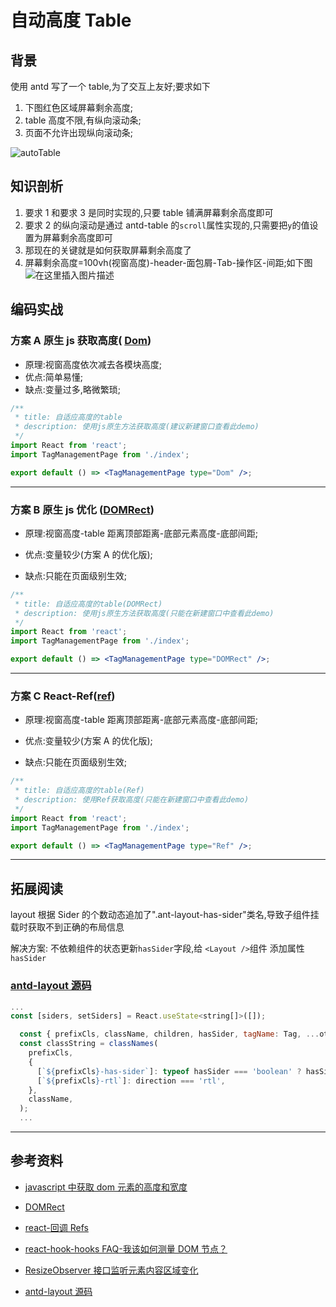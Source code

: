 # 自动高度 Table

## 背景

使用 antd 写了一个 table,为了交互上友好;要求如下

1. 下图红色区域屏幕剩余高度;
2. table 高度不限,有纵向滚动条;
3. 页面不允许出现纵向滚动条;

![autoTable](https://img.alicdn.com/imgextra/i3/O1CN01ChZRtH1rFlbwVtBYE_!!6000000005602-2-tps-1918-962.png)

## 知识剖析

1. 要求 1 和要求 3 是同时实现的,只要 table 铺满屏幕剩余高度即可
2. 要求 2 的纵向滚动是通过 antd-table 的`scroll`属性实现的,只需要把`y`的值设置为屏幕剩余高度即可
3. 那现在的关键就是如何获取屏幕剩余高度了
4. 屏幕剩余高度=100vh(视窗高度)-header-面包屑-Tab-操作区-间距;如下图 ![在这里插入图片描述](https://img-blog.csdnimg.cn/7dde2551998e409691df255593fbee0a.png)

## 编码实战

### 方案 A 原生 js 获取高度( [Dom](https://www.cnblogs.com/lingdublog/p/6438055.html))

- 原理:视窗高度依次减去各模块高度;
- 优点:简单易懂;
- 缺点:变量过多,略微繁琐;

```jsx
/**
 * title: 自适应高度的table
 * description: 使用js原生方法获取高度(建议新建窗口查看此demo)
 */
import React from 'react';
import TagManagementPage from './index';

export default () => <TagManagementPage type="Dom" />;
```

---

### 方案 B 原生 js 优化 ([DOMRect](https://developer.mozilla.org/zh-CN/docs/Web/API/DOMRect))

- 原理:视窗高度-table 距离顶部距离-底部元素高度-底部间距;

- 优点:变量较少(方案 A 的优化版);

- 缺点:只能在页面级别生效;

```jsx
/**
 * title: 自适应高度的table(DOMRect)
 * description: 使用js原生方法获取高度(只能在新建窗口中查看此demo)
 */
import React from 'react';
import TagManagementPage from './index';

export default () => <TagManagementPage type="DOMRect" />;
```

---

### 方案 C React-Ref([ref](https://zh-hans.reactjs.org/docs/hooks-faq.html#how-can-i-measure-a-dom-node))

- 原理:视窗高度-table 距离顶部距离-底部元素高度-底部间距;

- 优点:变量较少(方案 A 的优化版);

- 缺点:只能在页面级别生效;

```jsx
/**
 * title: 自适应高度的table(Ref)
 * description: 使用Ref获取高度(只能在新建窗口中查看此demo)
 */
import React from 'react';
import TagManagementPage from './index';

export default () => <TagManagementPage type="Ref" />;
```

---

## 拓展阅读

layout 根据 Sider 的个数动态追加了".ant-layout-has-sider"类名,导致子组件挂载时获取不到正确的布局信息

解决方案: 不依赖组件的状态更新`hasSider`字段,给 `<Layout />`组件 添加属性 `hasSider`

### [antd-layout 源码](https://github.com/ant-design/ant-design/blob/master/components/layout/layout.tsx)

```js
...
const [siders, setSiders] = React.useState<string[]>([]);

  const { prefixCls, className, children, hasSider, tagName: Tag, ...others } = props;
  const classString = classNames(
    prefixCls,
    {
      [`${prefixCls}-has-sider`]: typeof hasSider === 'boolean' ? hasSider : siders.length > 0,
      [`${prefixCls}-rtl`]: direction === 'rtl',
    },
    className,
  );
  ...
```

---

## 参考资料

- [javascript 中获取 dom 元素的高度和宽度](https://www.cnblogs.com/lingdublog/p/6438055.html)

- [DOMRect](https://developer.mozilla.org/zh-CN/docs/Web/API/DOMRect)

- [react-回调 Refs](https://zh-hans.reactjs.org/docs/refs-and-the-dom.html#callback-refs)

- [react-hook-hooks FAQ-我该如何测量 DOM 节点？](https://zh-hans.reactjs.org/docs/hooks-faq.html#how-can-i-measure-a-dom-node)

- [ResizeObserver 接口监听元素内容区域变化](https://developer.mozilla.org/zh-CN/docs/Web/API/ResizeObserver)

- [antd-layout 源码](https://github.com/ant-design/ant-design/blob/master/components/layout/layout.tsx)

